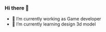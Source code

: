 ### Hi there 👋
- 🔭 I’m currently working as Game developer
- 🌱 I’m currently learning design 3d model

<!--
**trieuvega/trieuvega** is a ✨ _special_ ✨ repository because its `README.md` (this file) appears on your GitHub profile.
/
![redhat](https://img.shields.io/badge/YoudontneedtoknowwhatamIdoing-FFFC00?style=for-the-badge&logo=redhat&logoColor=34A853)
/
Here are some ideas to get you started:

- 🔭 I’m currently working on ...
- 🌱 I’m currently learning ...
- 👯 I’m looking to collaborate on ...
- 🤔 I’m looking for help with ...
- 💬 Ask me about ...
- 📫 How to reach me: ...
- 😄 Pronouns: ...
- ⚡ Fun fact: ...
-->
